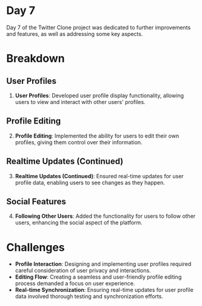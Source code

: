 # Day 7

Day 7 of the Twitter Clone project was dedicated to further improvements and features, as well as addressing some key aspects.

# Breakdown
## User Profiles
1. **User Profiles**: Developed user profile display functionality, allowing users to view and interact with other users' profiles.

## Profile Editing
2. **Profile Editing**: Implemented the ability for users to edit their own profiles, giving them control over their information.

## Realtime Updates (Continued)
3. **Realtime Updates (Continued)**: Ensured real-time updates for user profile data, enabling users to see changes as they happen.

## Social Features
4. **Following Other Users**: Added the functionality for users to follow other users, enhancing the social aspect of the platform.

# Challenges
- **Profile Interaction**: Designing and implementing user profiles required careful consideration of user privacy and interactions.
- **Editing Flow**: Creating a seamless and user-friendly profile editing process demanded a focus on user experience.
- **Real-time Synchronization**: Ensuring real-time updates for user profile data involved thorough testing and synchronization efforts.

